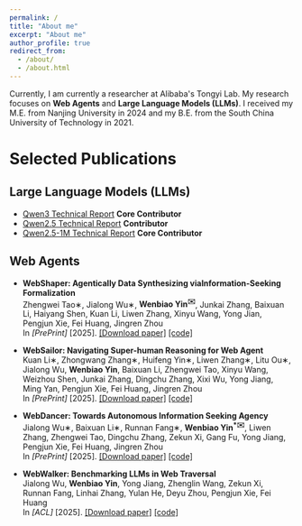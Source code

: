 ```yaml
---
permalink: /
title: "About me"
excerpt: "About me"
author_profile: true
redirect_from: 
  - /about/
  - /about.html
---
```


Currently, I am currently a researcher at Alibaba's Tongyi Lab. My research focuses on **Web Agents** and **Large Language Models (LLMs)**. I received my M.E. from Nanjing University in 2024 and my B.E. from the South China University of Technology in 2021.




# Selected Publications
## Large Language Models (LLMs)
* [Qwen3 Technical Report](https://arxiv.org/pdf/2505.09388) **Core Contributor**
* [Qwen2.5 Technical Report](https://arxiv.org/pdf/2412.15115) **Contributor**
* [Qwen2.5-1M Technical Report](https://arxiv.org/pdf/2501.15383) **Core Contributor**



## Web Agents

* **WebShaper: Agentically Data Synthesizing viaInformation-Seeking Formalization**
  <br>
  Zhengwei Tao∗, Jialong Wu∗, **Wenbiao Yin<sup>✉️</sup>**, Junkai Zhang, Baixuan Li, Haiyang Shen, Kuan Li, Liwen Zhang, Xinyu Wang, Yong Jian, Pengjun Xie, Fei Huang, Jingren Zhou
  <br>
  In *[PrePrint]* [2025]. [[Download paper]]([https://arxiv.org/pdf/2507.15061]) [[code]]([https://github.com/Alibaba-NLP/WebAgent])




* **WebSailor: Navigating Super-human Reasoning for Web Agent**
  <br>
  Kuan Li∗, Zhongwang Zhang∗, Huifeng Yin∗, Liwen Zhang∗, Litu Ou∗, Jialong Wu, **Wenbiao Yin**, Baixuan Li, Zhengwei Tao, Xinyu Wang, Weizhou Shen, Junkai Zhang, Dingchu Zhang, Xixi Wu, Yong Jiang, Ming Yan, Pengjun Xie, Fei Huang, Jingren Zhou
  <br>
  In *[PrePrint]* [2025]. [[Download paper]]([https://arxiv.org/pdf/2507.02592]) [[code]]([https://github.com/Alibaba-NLP/WebAgent])




* **WebDancer: Towards Autonomous Information Seeking Agency**
  <br>
  Jialong Wu∗, Baixuan Li∗, Runnan Fang∗, **Wenbiao Yin<sup>*✉️</sup>**, Liwen Zhang, Zhengwei Tao, Dingchu Zhang, Zekun Xi, Gang Fu, Yong Jiang, Pengjun Xie, Fei Huang, Jingren Zhou
  <br>
  In *[PrePrint]* [2025]. [[Download paper]]([https://arxiv.org/pdf/2505.22648]) [[code]]([https://github.com/Alibaba-NLP/WebAgent])



* **WebWalker: Benchmarking LLMs in Web Traversal**
  <br>
  Jialong Wu, **Wenbiao Yin**, Yong Jiang, Zhenglin Wang, Zekun Xi, Runnan Fang, Linhai Zhang, Yulan He, Deyu Zhou, Pengjun Xie, Fei Huang
  <br>
  In *[ACL]* [2025]. [[Download paper]]([https://arxiv.org/pdf/2501.07572]) [[code]]([https://github.com/Alibaba-NLP/WebAgent])




<!-- <script type="text/javascript" id="clustrmaps" src="//cdn.clustrmaps.com/map_v2.js?d=7dXWzz_BFdF80Bt0k6e0-SW76O_S3FJ2XbK4i4aWW1s&cl=ffffff&w=a"></script> -->
<script type="text/javascript" id="clustrmaps" src="//cdn.clustrmaps.com/map_v2.js?cl=ffffff&w=a&t=tt&d=7dXWzz_BFdF80Bt0k6e0-SW76O_S3FJ2XbK4i4aWW1s"></script>
